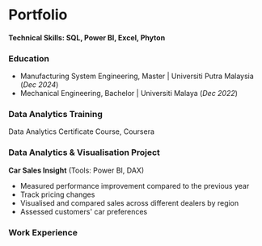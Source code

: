 # Portfolio

#### Technical Skills: SQL, Power BI, Excel, Phyton

### Education
- Manufacturing System Engineering, Master | Universiti Putra Malaysia (_Dec 2024_)
- Mechanical Engineering, Bachelor | Universiti Malaya (_Dec 2022_)

### Data Analytics Training
Data Analytics Certificate Course, Coursera

### Data Analytics & Visualisation Project
**Car Sales Insight** 
(Tools: Power BI, DAX)
- Measured performance improvement compared to the previous year
- Track pricing changes
- Visualised and compared sales across different dealers by region
- Assessed customers' car preferences
  
### Work Experience
